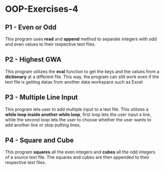 # OOP-Exercises-4
## P1 - Even or Odd
This program uses **read** and **append** method to separate integers with odd and even values to their respective text files.

## P2 - Highest GWA
This program utilizes the **eval** function to get the keys and the values from a **dictionary** at a different file. This way, the program can still work even if the text file is getting datas from another data workspace such as Excel.

## P3 - Multiple Line Input
This program lets user to add multiple input to a text file. This utilizes a **while loop inside another while loop**, first loop lets the user input a line, while the second loop lets the user to choose whether the user wants to add another line or stop putting lines.

## P4 - Square and Cube
This program **squares** all the even integers and **cubes** all the odd integers of a source text file. The squares and cubes are then appended to their respective text files.
